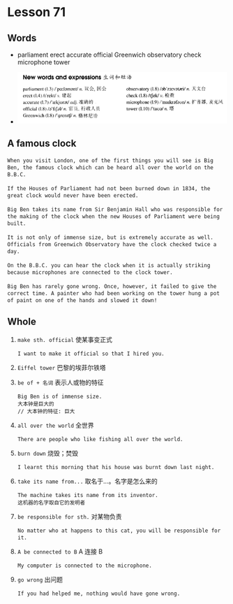 # Lesson 71

## Words

- parliament erect accurate official Greenwich observatory check microphone tower

- ![Words](../../../Images/Part2/08/words-71.png)

## A famous clock

```
When you visit London, one of the first things you will see is Big Ben, the famous clock which can be heard all over the world on the B.B.C.

If the Houses of Parliament had not been burned down in 1834, the great clock would never have been erected.

Big Ben takes its name from Sir Benjamin Hall who was responsible for the making of the clock when the new Houses of Parliament were being built.

It is not only of immense size, but is extremely accurate as well. Officials from Greenwich Observatory have the clock checked twice a day.

On the B.B.C. you can hear the clock when it is actually striking because microphones are connected to the clock tower.

Big Ben has rarely gone wrong. Once, however, it failed to give the correct time. A painter who had been working on the tower hung a pot of paint on one of the hands and slowed it down!
```

## Whole

1. `make sth. official` 使某事变正式

   ```
   I want to make it official so that I hired you.
   ```

2. `Eiffel tower` 巴黎的埃菲尔铁塔

3. `be of + 名词` 表示人或物的特征

   ```
   Big Ben is of immense size.
   大本钟是巨大的
   // 大本钟的特征: 巨大
   ```

4. `all over the world` 全世界

   ```
   There are people who like fishing all over the world.
   ```

5. `burn down` 烧毁；焚毁

   ```
   I learnt this morning that his house was burnt down last night.
   ```

6. `take its name from...` 取名于...。名字是怎么来的

   ```
   The machine takes its name from its inventor.
   这机器的名字取自它的发明者
   ```

7. `be responsible for sth.` 对某物负责

   ```
   No matter who at happens to this cat, you will be responsible for it.
   ```

8. `A be connected to B` A 连接 B

   ```
   My computer is connected to the microphone.
   ```

9. `go wrong` 出问题

   ```
   If you had helped me, nothing would have gone wrong.
   ```
